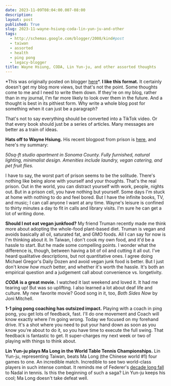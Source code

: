 ```yaml
---
date: 2023-11-09T08:04:00.007-08:00
description: 
layout: post
published: True
slug: 2023-11-wayne-hsiung-coda-lin-yun-ju-and-other
tags:
  - http://schemas.google.com/blogger/2008/kind#post
  - taiwan
  - assorted
  - health
  - ping pong
  - legacy-blogger
title: Wayne Hsiung, CODA, Lin Yun-ju, and other assorted thoughts
---
```


\*This was originally posted on blogger [here](https://www.rohanprasad.org/2023/11/wayne-hsiung-coda-lin-yun-ju-and-other.html)\*.
**I like this format.** It certainly doesn't get my blog more views, but that's not the point. Some thoughts come to me and I need to write them down. If they're on my blog, rather than in my journal, I'm far more likely to look over them in the future. And a thought is best in its pithiest form. Why write a whole blog post for something when it can just be a paragraph?

That's not to say everything should be converted into a TikTok video. Or that every book should just be a series of articles. Many messages are better as a train of ideas.

**Hats off to Wayne Hsiung.** His recent blogpost from prison is [here](https://blog.simpleheart.org/p/the-transformative-power-of-suffering), and here's my summary:

*50sq-ft studio apartment in Sonoma County. Fully furnished, natural lighting, minimalist design. Amenities include laundry, vegan catering, and pet fruit flies.*

I have to say, the worst part of prison seems to be the solitude. There's nothing like being alone with yourself and your thoughts. That's the real prison. Out in the world, you can distract yourself with work, people, nights out. But in a prison cell, you have nothing but yourself. Some days I'm stuck at home with nothing to do and feel bored. But I have the infinite books, TV, and music; I can call anyone I want at any time. Wayne's leisure is confined to thirty minutes a day to fit in calls and library visits. I'm sure he can get a lot of writing done.

**Should I not eat vegan junkfood?** My friend Truman recently made me think more about adopting the whole-food plant-based diet. Truman is vegan and avoids basically all oil, saturated fat, and GMO foods. All I can say for now is I'm thinking about it. In Taiwan, I don't cook my own food, and it'd be a hassle to start. But he made some compelling points. I wonder what the difference is, though, between having a bit of oil and cutting it all out. I've heard qualitative descriptions, but not quantitative ones. I agree doing Michael Gregor's Daily Dozen and avoid vegan junk food is better. But I just don't know *how much* better, and whether it's worth the hassle. It's both an empirical question and a judgement call about convenience vs. longetivity.

***CODA*** **is a great movie.** I watched it last weekend and loved it. It had me tearing up! But was so uplifting. I also learned a lot about deaf life and culture. My new favorite movie? Good song in it, too, *Both Sides Now* by Joni Mitchell.

**1-1 ping pong coaching has outsized impact.** Playing with a coach in ping pong, you get lots of feedback, fast. I'll do one movement and Coach will know exactly where I'm going wrong. Today we focused on my forehand drive. It's a shot where you need to put your hand down as soon as you know you're about to do it, so you have time to execute the full swing. That feedback is fantastic to get. It super-charges my next week or two of playing with things to think about.   


**Lin Yun-ju plays Ma Long in the World Table Tennis Championships.** Lin Yun-ju, representing Taiwan, beats Ma Long (the Chinese world #1) four games to one. An incredible match. Incredible to see two world-class players in such intense combat. It reminds me of Federer's [decade long fall](https://en.wikipedia.org/wiki/Federer%E2%80%93Nadal_rivalry) to Nadal in tennis. Is this the beginning of such a saga? Lin Yun-ju keeps his cool; Ma Long doesn't take defeat well.  


